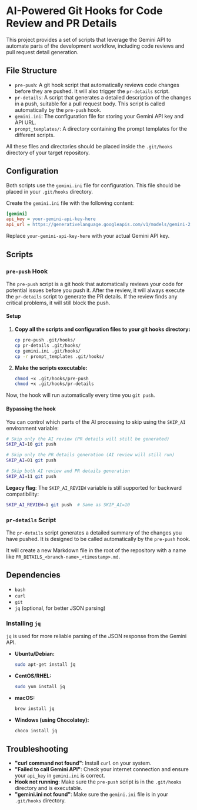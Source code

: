 # AI-Powered Git Hooks for Code Review and PR Details

This project provides a set of scripts that leverage the Gemini API to automate parts of the development workflow, including code reviews and pull request detail generation.

## File Structure

- `pre-push`: A git hook script that automatically reviews code changes before they are pushed. It will also trigger the `pr-details` script.
- `pr-details`: A script that generates a detailed description of the changes in a push, suitable for a pull request body. This script is called automatically by the `pre-push` hook.
- `gemini.ini`: The configuration file for storing your Gemini API key and API URL.
- `prompt_templates/`: A directory containing the prompt templates for the different scripts.

All these files and directories should be placed inside the `.git/hooks` directory of your target repository.

## Configuration

Both scripts use the `gemini.ini` file for configuration. This file should be placed in your `.git/hooks` directory.

Create the `gemini.ini` file with the following content:

```ini
[gemini]
api_key = your-gemini-api-key-here
api_url = https://generativelanguage.googleapis.com/v1/models/gemini-2.5-pro:generateContent
```

Replace `your-gemini-api-key-here` with your actual Gemini API key.

## Scripts

### `pre-push` Hook

The `pre-push` script is a git hook that automatically reviews your code for potential issues before you push it. After the review, it will always execute the `pr-details` script to generate the PR details. If the review finds any critical problems, it will still block the push.

#### Setup

1.  **Copy all the scripts and configuration files to your git hooks directory:**
    ```bash
    cp pre-push .git/hooks/
    cp pr-details .git/hooks/
    cp gemini.ini .git/hooks/
    cp -r prompt_templates .git/hooks/
    ```
2.  **Make the scripts executable:**
    ```bash
    chmod +x .git/hooks/pre-push
    chmod +x .git/hooks/pr-details
    ```

Now, the hook will run automatically every time you `git push`.

#### Bypassing the hook

You can control which parts of the AI processing to skip using the `SKIP_AI` environment variable:

```bash
# Skip only the AI review (PR details will still be generated)
SKIP_AI=10 git push

# Skip only the PR details generation (AI review will still run)
SKIP_AI=01 git push

# Skip both AI review and PR details generation
SKIP_AI=11 git push
```

**Legacy flag**: The `SKIP_AI_REVIEW` variable is still supported for backward compatibility:
```bash
SKIP_AI_REVIEW=1 git push  # Same as SKIP_AI=10
```

### `pr-details` Script

The `pr-details` script generates a detailed summary of the changes you have pushed. It is designed to be called automatically by the `pre-push` hook.

It will create a new Markdown file in the root of the repository with a name like `PR_DETAILS_<branch-name>_<timestamp>.md`.

## Dependencies

- `bash`
- `curl`
- `git`
- `jq` (optional, for better JSON parsing)

### Installing `jq`

`jq` is used for more reliable parsing of the JSON response from the Gemini API.

-   **Ubuntu/Debian:**
    ```bash
    sudo apt-get install jq
    ```
-   **CentOS/RHEL:**
    ```bash
    sudo yum install jq
    ```
-   **macOS:**
    ```bash
    brew install jq
    ```
-   **Windows (using Chocolatey):**
    ```bash
    choco install jq
    ```

## Troubleshooting

- **"curl command not found"**: Install `curl` on your system.
- **"Failed to call Gemini API"**: Check your internet connection and ensure your `api_key` in `gemini.ini` is correct.
- **Hook not running**: Make sure the `pre-push` script is in the `.git/hooks` directory and is executable.
- **"gemini.ini not found"**: Make sure the `gemini.ini` file is in your `.git/hooks` directory.
